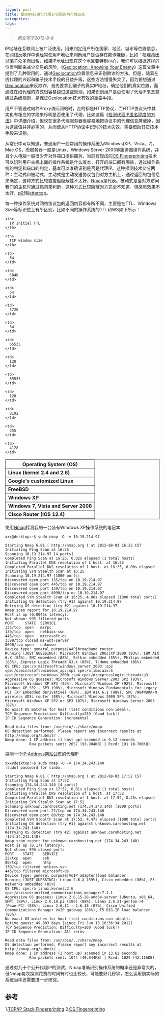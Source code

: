 ```yaml
---
layout: post
title: 使用Nmap进行代理IP识别的可行性研究
categories:
tags:
---
```

> *原文写于2012-8-8*

IP地址在互联网上被广泛使用，用来判定用户所在国家、地区、城市等位置信息，在网络反欺诈中也经常使用IP地址来判断用户是否存在欺诈嫌疑，比如：福建莆田以骗子众多而出名，如果IP地址出现在这个地区要特别小心，我们可以根据这样的位置判断来减少交易的风险。《<a href="https://www.vtrenz.net/imaeds/ownerassets/818/KnYrEnemy2.pdf" target="_blank">Geolocation -Knowing Your Enemy</a>》这篇文章中提到了几种常用的、通过<a href="http://en.wikipedia.org/wiki/Geolocation" target="_blank">Geolocation</a>位置信息来识别欺诈的方法。但是，随着在线代理的兴起和骗子技术手段的日益升级，这些方法慢慢失灵了，因为要想通过<a href="http://en.wikipedia.org/wiki/Geolocation" target="_blank">Geolocation</a>来反欺诈，首先要拿到骗子的真实IP地址，确定他们的真实位置，而通过在线代理的方式很容易绕过这些规则。如果识别用户是否使用了代理IP来恶意绕过系统规则，是保证<a href="http://en.wikipedia.org/wiki/Geolocation" target="_blank">Geolocation</a>技术有效的重要手段。 

用户不管通过何种Proxy访问网站时，走的都是HTTP协议，而HTTP协议头中其实也有相应的字段来标明是否使用了代理，比如这篇《<a href="http://blog.sina.com.cn/s/blog_73224682010105kj.html" target="_blank">检测代理IP匿名程度的方法</a>》中详细介绍，但现在很多代理服务器很容易地把协议中的代理信息屏蔽掉，因为这些值并非必需的，从而使从HTTP协议中识别的技术失效，需要借助其它技术手段来识别。 

从常识中可以知道，普通用户一般常用的操作系统为Windows(XP、Vista、7)，Mac OS，而服务器一般是Linux、Windows Server 2003等服务器操作系统，并且个人电脑一般很少开对外端口提供服务，当前有现成的<a title="又叫TCP/IP Stack Fingerprinting" href="http://en.wikipedia.org/wiki/OS_fingerprinting" target="_blank">OS Fingerprinting</a>技术可以识别用户主机上面的操作系统是什么版本，打开的端口都有哪些，通过操作系统的判定和端口的判定，基本可以准确识别是否是代理IP。这种探测技术又分两种：主动式和被动式，主动式是主动发送协议包到对方主机上，通过返回的包信息来确定，这种方式比较直接但隐蔽性不太好，<a href="http://nmap.org" target="_blank">Nmap</a>是代表。被动式是当对方访问我们的主机时通过抓包来判断，这种方式比较隐蔽对方完全不知道，但感觉效果不太好，<a href="http://lcamtuf.coredump.cx/p0f3/" target="_blank">p0f</a>和<a href="http://en.wikipedia.org/wiki/Ettercap_(computing)" target="_blank">ettercap</a>。 

每一种操作系统对网络协议包的返回内容都有所不同，主要是在TTL、Windows Size等标识位上有所区别，比如不同的操作系统的TTL和WS如下所示： 

<table border="1">
  <tr>
    <th>
      Operating System (OS)
    </th>
    
    <th>
      IP Initial TTL
    </th>
    
    <th>
      TCP window size
    </th>
  </tr>
  
  <tr>
    <td>
      <strong>Linux (kernel 2.4 and 2.6)</strong>
    </td>
    
    <td>
      64
    </td>
    
    <td>
      5840
    </td>
  </tr>
  
  <tr>
    <td>
      <strong>Google's customized Linux</strong>
    </td>
    
    <td>
      64
    </td>
    
    <td>
      5720
    </td>
  </tr>
  
  <tr>
    <td>
      <strong>FreeBSD</strong>
    </td>
    
    <td>
      64
    </td>
    
    <td>
      65535
    </td>
  </tr>
  
  <tr>
    <td>
      <strong>Windows XP</strong>
    </td>
    
    <td>
      128
    </td>
    
    <td>
      65535
    </td>
  </tr>
  
  <tr>
    <td>
      <strong>Windows 7, Vista and Server 2008</strong>
    </td>
    
    <td>
      128
    </td>
    
    <td>
      8192
    </td>
  </tr>
  
  <tr>
    <td>
      <strong>Cisco Router (IOS 12.4)</strong>
    </td>
    
    <td>
      255
    </td>
    
    <td>
      4128
    </td>
  </tr>
</table> 

使用<a href="http://nmap.org" target="_blank">Nmap</a>探测我的一台装有Windows XP操作系统的笔记本 

```
xxx@desktop:~$ sudo nmap -O -v 10.19.214.97

Starting Nmap 6.01 ( http://nmap.org ) at 2012-08-03 16:25 CST
Initiating Ping Scan at 16:25
Scanning 10.19.214.97 [4 ports]
Completed Ping Scan at 16:25, 0.02s elapsed (1 total hosts)
Initiating Parallel DNS resolution of 1 host. at 16:25
Completed Parallel DNS resolution of 1 host. at 16:25, 0.00s elapsed
Initiating SYN Stealth Scan at 16:25
Scanning 10.19.214.97 [1000 ports]
Discovered open port 135/tcp on 10.19.214.97
Discovered open port 445/tcp on 10.19.214.97
Discovered open port 139/tcp on 10.19.214.97
Discovered open port 8090/tcp on 10.19.214.97
Completed SYN Stealth Scan at 16:25, 4.86s elapsed (1000 total ports)
Initiating OS detection (try #1) against 10.19.214.97
Retrying OS detection (try #2) against 10.19.214.97
Nmap scan report for 10.19.214.97
Host is up (0.0045s latency).
Not shown: 995 filtered ports
PORT     STATE  SERVICE
135/tcp  open   msrpc
139/tcp  open   netbios-ssn
445/tcp  open   microsoft-ds
3389/tcp closed ms-wbt-server
8090/tcp open   unknown
Device type: general purpose|WAP|broadband router
Running (JUST GUESSING): Microsoft Windows 2003|XP|2000 (93%), IBM AIX 6.X (88%), SMC embedded (88%), Belkin embedded (85%), Philips embedded (85%), Express Logic ThreadX G3.X (85%), T-Home embedded (85%)
OS CPE: cpe:/o:microsoft:windows_server_2003::sp2 cpe:/o:microsoft:windows_xp::sp3 cpe:/o:ibm:aix:6 cpe:/o:microsoft:windows_2000::sp4 cpe:/o:expresslogic:threadx:g3
Aggressive OS guesses: Microsoft Windows Server 2003 SP2 (93%), Microsoft Windows XP SP3 (93%), Microsoft Windows XP (92%), Microsoft Windows XP SP2 - SP3 (90%), Microsoft Windows Fundamentals for Legacy PCs (XP Embedded derivative) (88%), IBM AIX 6.1 (88%), SMC 7904WBRA-N wireless ADSL router (88%), Microsoft Windows 2000 SP4 (87%), Microsoft Windows XP SP2 or SP3 (87%), Microsoft Windows Server 2003 (87%)
No exact OS matches for host (test conditions non-ideal).
TCP Sequence Prediction: Difficulty=259 (Good luck!)
IP ID Sequence Generation: Incremental

Read data files from: /usr/bin/../share/nmap
OS detection performed. Please report any incorrect results at http://nmap.org/submit/ .
Nmap done: 1 IP address (1 host up) scanned in 9.12 seconds
           Raw packets sent: 2057 (93.904KB) | Rcvd: 191 (8.700KB)
```

探测一个<a href="http://www.ip-adress.com/proxy_list/" target="_blank">IP-Address网站公布</a>的代理IP 

```
xxx@desktop:~$ sudo nmap -O -v 174.34.243.140
[sudo] password for simbo: 

Starting Nmap 6.01 ( http://nmap.org ) at 2012-08-03 17:52 CST
Initiating Ping Scan at 17:52
Scanning 174.34.243.140 [4 ports]
Completed Ping Scan at 17:52, 0.01s elapsed (1 total hosts)
Initiating Parallel DNS resolution of 1 host. at 17:52
Completed Parallel DNS resolution of 1 host. at 17:52, 0.45s elapsed
Initiating SYN Stealth Scan at 17:52
Scanning unknown.carohosting.net (174.34.243.140) [1000 ports]
Discovered open port 22/tcp on 174.34.243.140
Discovered open port 80/tcp on 174.34.243.140
Completed SYN Stealth Scan at 17:52, 4.47s elapsed (1000 total ports)
Initiating OS detection (try #1) against unknown.carohosting.net (174.34.243.140)
Retrying OS detection (try #2) against unknown.carohosting.net (174.34.243.140)
Nmap scan report for unknown.carohosting.net (174.34.243.140)
Host is up (0.17s latency).
Not shown: 996 closed ports
PORT    STATE    SERVICE
22/tcp  open     ssh
80/tcp  open     http
139/tcp filtered netbios-ssn
445/tcp filtered microsoft-ds
Device type: general purpose|VoIP adapter|load balancer
Running (JUST GUESSING): Linux 2.6.X (89%), Cisco embedded (86%), F5 Networks embedded (85%)
OS CPE: cpe:/o:linux:kernel:2.6 cpe:/a:cisco:unified_communications_manager:7.1.1
Aggressive OS guesses: Linux 2.6.15-28-amd64-server (Ubuntu, x86_64, SMP) (89%), Linux 2.6.18.pi (x86) (88%), Linux 2.6.21-gentoo-r4 (PowerPC) (88%), Linux 2.6.11 - 2.6.18 (87%), Cisco Unified Communications Manager VoIP gateway (86%), F5 BIG-IP load balancer (85%)
No exact OS matches for host (test conditions non-ideal).
Uptime guess: 49.303 days (since Fri Jun 15 10:36:34 2012)
TCP Sequence Prediction: Difficulty=200 (Good luck!)
IP ID Sequence Generation: All zeros

Read data files from: /usr/bin/../share/nmap
OS detection performed. Please report any incorrect results at http://nmap.org/submit/ .
Nmap done: 1 IP address (1 host up) scanned in 13.62 seconds
           Raw packets sent: 1044 (49.044KB) | Rcvd: 1029 (42.116KB)
```

通过对几十个公开代理IP的测试，Nmap准确识别操作系统的概率还是非常大的，但Nmap每次探测花费的时间有时也比较长，可能要好几秒钟，怎么运用到实际的系统当中还需要进一步研究。 

## 参考
1.<a href="http://en.wikipedia.org/wiki/TCP/IP_stack_fingerprinting" target="_blank">TCP/IP Stack Fingerprinting</a> 
2.<a href="http://www.insecure.in/network_hacking_03.asp" target="_blank">OS Fingerprinting</a>
